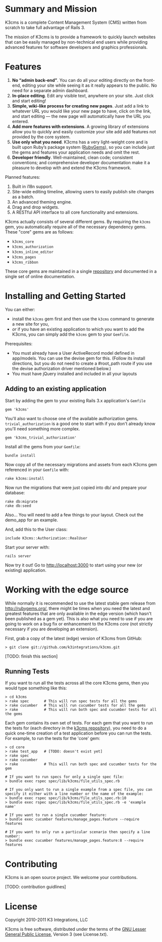 Summary and Mission
===================

K3cms is a complete Content Management System (CMS) written from scratch to take full advantage of Rails 3.

The mission of K3cms is to provide a framework to quickly launch websites that can be easily managed by non-technical end users while providing advanced features for software developers and graphics professionals.

Features
========

1. **No “admin back-end”**. You can do all your editing directly on the front-end, editing your site while seeing it as it really appears to the public. No need for a separate admin dashboard.
2. **In-place editing**. Edit any visible text, anywhere on your site. Just click and start editing!
3. **Simple, wiki-like process for creating new pages**. Just add a link to whatever URL you would like your new page to have, click on the link, and start editing &mdash; the new page will automatically have the URL you entered.
5. **Add more features with extensions**. A growing library of extensions allow you to quickly and easily customize your site add add features not provided by the core system.
4. **Use only what you need**. K3cms has a very light-weight core and is built upon Ruby’s package system ([RubyGems](http://rubygems.org/)), so you can include just the gems and features your application needs and omit the rest.
6. **Developer friendly**. Well-maintained, clean code; consistent conventions; and comprehensive developer documentation make it a pleasure to develop with and extend the K3cms framework.

Planned features:

1. Built in i18n support.
2. Site-wide editing timeline, allowing users to easily publish site changes as a batch.
3. An advanced theming engine.
4. Drag and drop widgets.
5. A RESTful API interface to all core functionality and extensions.

K3cms actually consists of several different gems. By requiring the `k3cms` gem, you automatically require all of the necessary dependency gems. These "core" gems are as follows:

* `k3cms_core`
* `k3cms_authorization`
* `k3cms_inline_editor`
* `k3cms_pages`
* `k3cms_ribbon`

These core gems are maintained in a single [repository](http://github.com/k3integrations/k3cms) and documented in a single set of online documentation.

Installing and Getting Started
==============================

You can either:

* install the `k3cms` gem first and then use the `k3cms` command to generate a new site for you,
* _or_ if you have an existing application to which you want to add the K3cms, you can simply add the `k3cms` gem to your `Gemfile`.

Prerequisites:

* You must already have a User ActiveRecord model defined in app/models.  You can use the devise gem for this.  (Follow its install directions, but you do not need to create a #root_path route if you use the devise authorization driver mentioned below.)
* You must have jQuery installed and included in all your layouts

Adding to an existing application
---------------------------------

Start by adding the gem to your existing Rails 3.x application's `Gemfile`

    gem 'k3cms'

You'll also want to choose one of the available authorization gems. `trivial_authorization` is a good one to start with if you don't already know you'll need something more complex.

    gem 'k3cms_trivial_authorization'

Install all the gems from your `Gemfile`:

    bundle install

Now copy all of the necessary migrations and assets from each K3cms gem referenced in your `Gemfile` with:

    rake k3cms:install

Now run the migrations that were just copied into db/ and prepare your database:

    rake db:migrate
    rake db:seed

Also... You will need to add a few things to your layout.  Check out the demo_app for an example.

And, add this to the User class:

    include K3cms::Authorization::RealUser

Start your server with:

    rails server

Now try it out! Go to <http://localhost:3000> to start using your new (or existing) application.


Working with the edge source
============================

While normally it is recommended to use the latest stable gem release from <http://rubygems.org/>, there might be times when you need the latest and greatest features that are only available in the edge version (which hasn't been published as a gem yet). This is also what you need to use if you are going to work on a bug fix or enhancement to the K3cms _core_ (not strictly necessary if you are developing an extension).

First, grab a copy of the latest (edge) version of K3cms from GitHub:

    > git clone git://github.com/k3integrations/k3cms.git

[TODO: finish this section]

Running Tests
-------------

If you want to run all the tests across all the core K3cms gems, then you would type something like this:

    > cd k3cms
    > rake spec       # This will run spec tests for all the gems
    > rake cucumber   # This will run cucumber tests for all the gems
    > rake            # This will run both spec and cucumber tests for all the gems

Each gem contains its own set of tests. For each gem that you want to run the tests for (each directory in the [k3cms repository](http://github.com/k3integrations/k3cms)), you need to do a quick one-time creation of a test application before you can run the tests. For example, to run the tests for the 'core' gem:

    > cd core
    > rake test_app   # [TODO: doesn't exist yet]
    > rake spec
    > rake cucumber
    > rake            # This will run both spec and cucumber tests for the gem

    # If you want to run specs for only a single spec file:
    > bundle exec rspec spec/lib/k3cms/file_utils_spec.rb

    # If you only want to run a single example from a spec file, you can specify it either with a line number or the name of the example:
    > bundle exec rspec spec/lib/k3cms/file_utils_spec.rb:10
    > bundle exec rspec spec/lib/k3cms/file_utils_spec.rb -e 'example name'

    # If you want to run a single cucumber feature:
    > bundle exec cucumber features/manage_pages.feature --require features

    # If you want to only run a particular scenario then specify a line number:
    > bundle exec cucumber features/manage_pages.feature:8 --require features


Contributing
============

K3cms is an open source project. We welcome your contributions.

[TODO: contribution guidlines]

License
=======

Copyright 2010-2011 K3 Integrations, LLC

K3cms is free software, distributed under the terms of the [GNU Lesser General Public License](http://www.gnu.org/copyleft/lesser.html), Version 3 (see License.txt).
